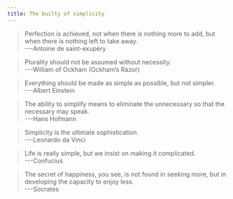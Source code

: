 ```yaml
---
title: The builty of simplicity
---
```


> Perfection is achieved, not when there is nothing more to add, but when there is nothing left to take away.  
---Antoine de saint-exupéry

> Plurality should not be assumed without necessity.  
---William of Ockham (Ockham’s Razor)

> Everything should be made as simple as possible, but not simpler.  
---Albert Einstein

> The ability to simplify means to eliminate the unnecessary so that the necessary may speak.  
---Hans Hofmann

> Simplicity is the ultimate sophistication.  
---Leonardo da Vinci

> Life is really simple, but we insist on making it complicated.  
---Confucius

> The secret of happiness, you see, is not found in seeking more, but in developing the capacity to enjoy less.  
---Socrates

